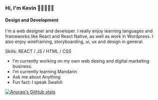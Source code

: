 ### Hi, I'm Kevin 👋🏾👨🏾‍💻
#### Design and Development 

I'm a web designer and developer. I really enjoy learning languages and frameworks like React and React Native, as well as work in Wordpress. I also enjoy wireframing, storyboarding, ui, ux and design in general. 

Skills: REACT / JS / HTML / CSS

- I’m currently working on my own web desing and digital marketing business.  
- I’m currently learning Mandarin 
- Ask me about Anything  
- Fun fact: I speak Swahili 

<!--<img src="kb.svg">-->

[![Anurag's GitHub stats](https://github-readme-stats.vercel.app/api?username=kevinbanza)](https://github.com/anuraghazra/github-readme-stats)
